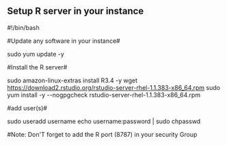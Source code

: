 
## Setup R server in your instance ##

#!/bin/bash

#Update any software in your instance#

sudo yum update -y

#Install the R server#

sudo amazon-linux-extras install R3.4 -y
wget https://download2.rstudio.org/rstudio-server-rhel-1.1.383-x86_64.rpm
sudo yum install -y --nogpgcheck rstudio-server-rhel-1.1.383-x86_64.rpm


#add user(s)#

sudo useradd username
echo username:password | sudo chpasswd

#Note: Don'T forget to add the R port (8787) in your security Group 
